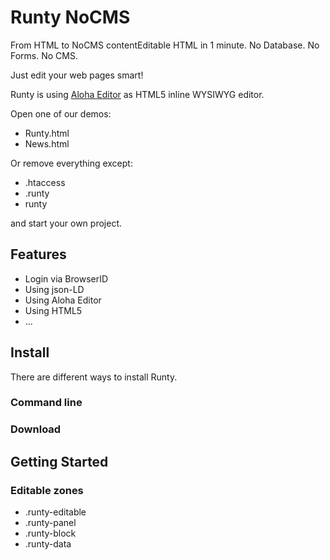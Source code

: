 # Runty NoCMS

From HTML to NoCMS contentEditable HTML in 1 minute.
No Database. No Forms. No CMS.

Just edit your web pages smart!


Runty is using [Aloha Editor](http://aloha-editor.org/) as HTML5 inline WYSIWYG editor.


Open one of our demos:
* Runty.html
* News.html

Or remove everything except:
* .htaccess
* .runty
* runty

and start your own project.




## Features
* Login via BrowserID
* Using json-LD
* Using Aloha Editor
* Using HTML5
* ...


## Install
There are different ways to install Runty.

### Command line

### Download


## Getting Started




### Editable zones

* .runty-editable
* .runty-panel
* .runty-block
* .runty-data
